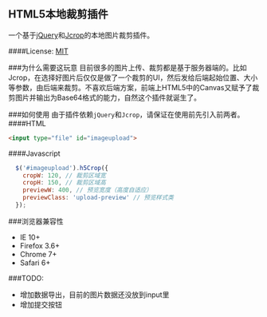 HTML5本地裁剪插件
---------
一个基于[jQuery](https://github.com/jquery/jquery)和[Jcrop](https://github.com/tapmodo/Jcrop)的本地图片裁剪插件。

####License: [MIT](http://opensource.org/licenses/MIT)

###为什么需要这玩意
目前很多的图片上传、裁剪都是基于服务器端的。比如Jcrop，在选择好图片后仅仅是做了一个裁剪的UI，然后发给后端起始位置、大小等参数，由后端来裁剪。不喜欢后端方案，前端上HTML5中的Canvas又赋予了裁剪图片并输出为Base64格式的能力，自然这个插件就诞生了。

###如何使用
由于插件依赖`jQuery`和`Jcrop`，请保证在使用前先引入前两者。
####HTML
```html
<input type="file" id="imageupload">
```
####Javascript
```javascript
  $('#imageupload').h5Crop({
    cropW: 120, // 裁剪区域宽
    cropH: 150, // 裁剪区域高
    previewW: 400, // 预览宽度（高度自适应）
    previewClass: 'upload-preview' // 预览样式类
  });
```

###浏览器兼容性
* IE 10+  
* Firefox 3.6+  
* Chrome 7+   
* Safari 6+

###TODO:
* 增加数据导出，目前的图片数据还没放到input里
* 增加提交按钮


